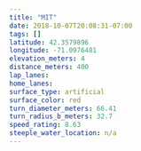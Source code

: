 ```yaml
---
title: "MIT"
date: 2018-10-07T20:08:31-07:00
tags: []
latitude: 42.3579896
longitude: -71.0976481
elevation_meters: 4
distance_meters: 400
lap_lanes: 
home_lanes: 
surface_type: artificial
surface_color: red
turn_diameter_meters: 66.41
turn_radius_b_meters: 32.7
speed_rating: 8.63
steeple_water_location: n/a
---
```


